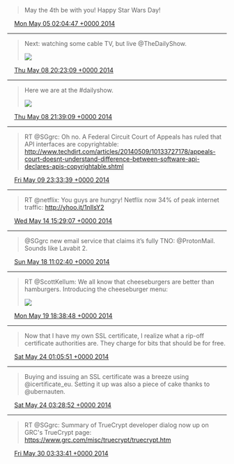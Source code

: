 > May the 4th be with you! Happy Star Wars Day!

<img src="media/tweet.ico" width="12" /> [Mon May 05 02:04:47 +0000 2014](https://twitter.com/maiertech/status/463137198645444608)

----

> Next: watching some cable TV, but live @TheDailyShow. 
> 
> ![](media/464500775851679745-BnI8_pNIgAE90S2.jpg)

<img src="media/tweet.ico" width="12" /> [Thu May 08 20:23:09 +0000 2014](https://twitter.com/maiertech/status/464500775851679745)

----

> Here we are at the #dailyshow. 
> 
> ![](media/464519900229562369-BnJOY1EIgAAKb5q.jpg)

<img src="media/tweet.ico" width="12" /> [Thu May 08 21:39:09 +0000 2014](https://twitter.com/maiertech/status/464519900229562369)

----

> RT @SGgrc: Oh no.  A Federal Circuit Court of Appeals has ruled that API interfaces are copyrightable: http://www.techdirt.com/articles/20140509/10133727178/appeals-court-doesnt-understand-difference-between-software-api-declares-apis-copyrightable.shtml

<img src="media/tweet.ico" width="12" /> [Fri May 09 23:33:39 +0000 2014](https://twitter.com/maiertech/status/464911105190789120)

----

> RT @netflix: You guys are hungry! Netflix now 34% of peak internet traffic: http://yhoo.it/1nIlsY2

<img src="media/tweet.ico" width="12" /> [Wed May 14 15:29:07 +0000 2014](https://twitter.com/maiertech/status/466601108069437441)

----

> @SGgrc new email service that claims it’s fully TNO: @ProtonMail. Sounds like Lavabit 2.

<img src="media/tweet.ico" width="12" /> [Sun May 18 11:02:40 +0000 2014](https://twitter.com/maiertech/status/467983602421354498)

----

> RT @ScottKellum: We all know that cheeseburgers are better than hamburgers. Introducing the cheeseburger menu: 
> 
> ![](media/468460780141420544-BoAhPMnIQAAunTk.png)

<img src="media/tweet.ico" width="12" /> [Mon May 19 18:38:48 +0000 2014](https://twitter.com/maiertech/status/468460780141420544)

----

> Now that I have my own SSL certificate, I realize what a rip-off certificate authorities are. They charge for bits that should be for free.

<img src="media/tweet.ico" width="12" /> [Sat May 24 01:05:51 +0000 2014](https://twitter.com/maiertech/status/470007737993408512)

----

> Buying and issuing an SSL certificate was a breeze using @icertificate_eu. Setting it up was also a piece of cake thanks to @ubernauten.

<img src="media/tweet.ico" width="12" /> [Sat May 24 03:28:52 +0000 2014](https://twitter.com/maiertech/status/470043726426177536)

----

> RT @SGgrc: Summary of TrueCrypt developer dialog now up on GRC's TrueCrypt page: https://www.grc.com/misc/truecrypt/truecrypt.htm

<img src="media/tweet.ico" width="12" /> [Fri May 30 03:33:41 +0000 2014](https://twitter.com/maiertech/status/472219268097273856)